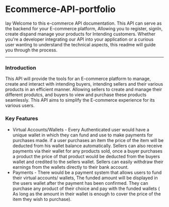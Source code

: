 # Ecommerce-API-portfolio
lay Welcome to this e-commerce API documentation. This API can serve as the backend for your E-commerce platform, Allowing you to register, signIn, create dispand manage your products for Intending customers.
Whether you're a developer integrating our API into your application or a curious user wanting to understand the technical aspects, this readme will guide you through the process.

___

### Introduction
This API will provide the tools for an E-commerce platform to manage, create and interact with intending buyers, intending sellers and their various products in an efficient manner.
Allowing sellers to create and manage their different produtcs, and buyers to view and purchase these products seamlessly. This API aims to simplify the E-commerce experience for its various users.

### Key Features
* Virtual Accounts/Wallets - Every Authenticated user would have a unique wallet in which they can fund and use to make payments for purchases made. if a user purchases an item the price of the item will be deducted from his wallet balance automatically. Sellers can also receive payments via their wallet for any products sold, once a buyer purchases a product the price of that product would be deducted from the buyers wallet and credited to the sellers wallet. Sellers can easily withdraw their earnings from the wallets directly to their bank account.
* Payments - There would be a payment system that allows users to fund their virtual accounts/ wallets, The funded amount will be displayed in the users wallet after the payment has been confirmed. They can purchase any product of their choice and pay with the funded wallets ( As long as the amount in their wallet is enough to cover the price of the item they wish to purchase).
